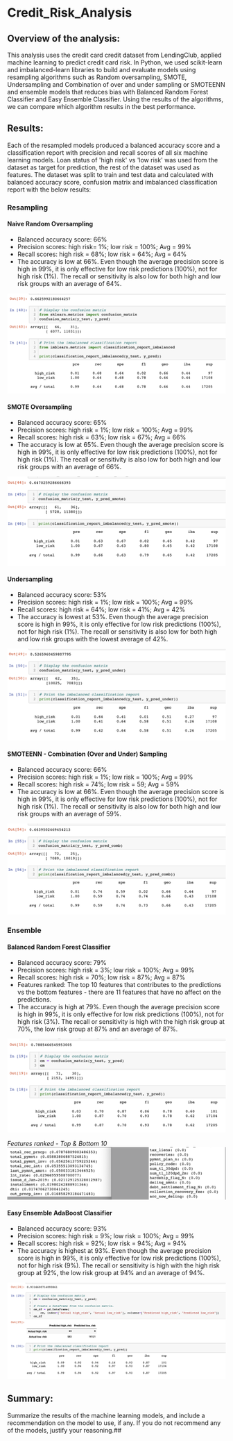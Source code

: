 # Credit_Risk_Analysis

## Overview of the analysis: 
This analysis uses the credit card credit dataset from LendingClub, applied machine learning to predict credit card risk.  In Python, we used scikit-learn and imbalanced-learn libraries to build and evaluate models using resampling algorithms such as Random oversampling, SMOTE, Undersampling and Combination of over and under sampling or SMOTEENN and ensemble models that reduces bias with Balanced Random Forest Classifier and Easy Ensemble Classifier.  Using the results of the algorithms, we can compare which algorithm results in the best performance.

## Results: 
Each of the resampled models produced a balanced accuracy score and a classification report with precision and recall scores of all six machine learning models. Loan status of 'high risk' vs 'low risk' was used from the dataset as target for prediction, the rest of the dataset was used as features.  The dataset was split to train and test data and calculated with balanced accuracy score, confusion matrix and imbalanced classification report with the below results:

### Resampling 

#### Naive Random Oversampling
* Balanced accuracy score: 66%
* Precision scores: high risk= 1%; low risk = 100%; Avg = 99%
* Recall scores: high risk = 68%; low risk = 64%; Avg = 64%
* The accuracy is low at 66%.  Even though the average precision score is high in 99%, it is only effective for low risk predictions (100%), not for high risk (1%). The recall or sensitivity is also low for both high and low risk groups with an average of 64%.

![NaiveRandomOverSampling.png](/Resources/NaiveRandomOverSampling.png)

#### SMOTE Oversampling
* Balanced accuracy score: 65%
* Precision scores: high risk = 1%; low risk = 100%; Avg = 99%
* Recall scores: high risk = 63%; low risk = 67%; Avg = 66%
* The accuracy is low at 65%.  Even though the average precision score is high in 99%, it is only effective for low risk predictions (100%), not for high risk (1%). The recall or sensitivity is also low for both high and low risk groups with an average of 66%.

![SMOTEOverSampling.png](/Resources/SMOTEOverSampling.png)

#### Undersampling
* Balanced accuracy score: 53%
* Precision scores: high risk = 1%; low risk = 100%; Avg = 99%
* Recall scores: high risk = 64%; low risk = 41%; Avg = 42%
* The accuracy is lowest at 53%.  Even though the average precision score is high in 99%, it is only effective for low risk predictions (100%), not for high risk (1%). The recall or sensitivity is also low for both high and low risk groups with the lowest average of 42%.

![UnderSampling.png](/Resources/UnderSampling.png)

#### SMOTEENN - Combination (Over and Under) Sampling
* Balanced accuracy score: 66%
* Precision scores: high risk = 1%; low risk = 100%; Avg = 99%
* Recall scores: high risk = 74%; low risk = 59; Avg = 59%
* The accuracy is low at 66%.  Even though the average precision score is high in 99%, it is only effective for low risk predictions (100%), not for high risk (1%). The recall or sensitivity is also low for both high and low risk groups with an average of 59%.

![ComboOverUnderSampling.png](/Resources/ComboOverUnderSampling.png)

### Ensemble

#### Balanced Random Forest Classifier
* Balanced accuracy score: 79%
* Precision scores: high risk = 3%; low risk = 100%; Avg = 99%
* Recall scores: high risk = 70%; low risk = 87%; Avg = 87%
* Features ranked: The top 10 features that contributes to the predictions vs the bottom features - there are 11 features that have no affect on the predictions.
* The accuracy is high at 79%.  Even though the average precision score is high in 99%, it is only effective for low risk predictions (100%), not for high risk (3%). The recall or sensitivity is high with the high risk group at 70%, the low risk group at 87% and an average of 87%.

![BalancedRandomForestClassifier.png](/Resources/BalancedRandomForestClassifier.png)

*Features ranked - Top & Bottom 10*
![Features_ranked.png](/Resources/Features_ranked.png)

#### Easy Ensemble AdaBoost Classifier
* Balanced accuracy score: 93%
* Precision scores: high risk = 9%; low risk = 100%; Avg = 99%
* Recall scores: high risk = 92%; low risk = 94%; Avg = 94%
* The accuracy is highest at 93%.  Even though the average precision score is high in 99%, it is only effective for low risk predictions (100%), not for high risk (9%). The recall or sensitivity is high with the high risk group at 92%, the low risk group at 94% and an average of 94%.


![EasyEnsembleAdaBoostClassifier](/Resources/EasyEnsembleAdaBoostClassifier.png)


## Summary:

Summarize the results of the machine learning models, and include a recommendation on the model to use, if any. If you do not recommend any of the models, justify your reasoning.##